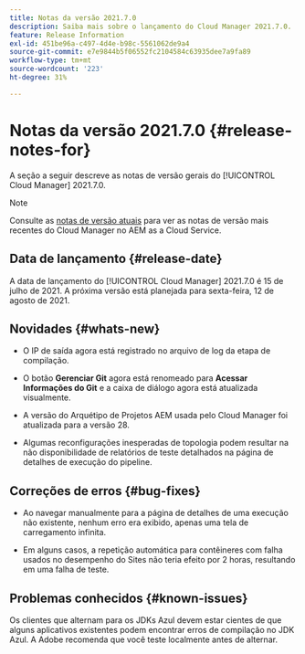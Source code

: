 ```yaml
---
title: Notas da versão 2021.7.0
description: Saiba mais sobre o lançamento do Cloud Manager 2021.7.0.
feature: Release Information
exl-id: 451be96a-c497-4d4e-b98c-5561062de9a4
source-git-commit: e7e9844b5f06552fc2104584c63935dee7a9fa89
workflow-type: tm+mt
source-wordcount: '223'
ht-degree: 31%

---
```


# Notas da versão 2021.7.0 {#release-notes-for}

A seção a seguir descreve as notas de versão gerais do [!UICONTROL Cloud Manager] 2021.7.0.

>[!NOTE]
>Consulte as [notas de versão atuais](https://experienceleague.adobe.com/en/docs/experience-manager-cloud-service/content/release-notes/cloud-manager/current#getting-access) para ver as notas de versão mais recentes do Cloud Manager no AEM as a Cloud Service.

## Data de lançamento {#release-date}

A data de lançamento do [!UICONTROL Cloud Manager] 2021.7.0 é 15 de julho de 2021.
A próxima versão está planejada para sexta-feira, 12 de agosto de 2021.

## Novidades {#whats-new}

<!--
* Customers can now use Azul 8 and 11 JDKs for their Cloud Manager build processes. They can choose to apply one of these JDKs either for toolchains-compatible Maven plug-ins or for the entire Maven process execution. -->

* O IP de saída agora está registrado no arquivo de log da etapa de compilação.

* O botão **Gerenciar Git** agora está renomeado para **Acessar Informações do Git** e a caixa de diálogo agora está atualizada visualmente.

* A versão do Arquétipo de Projetos AEM usada pelo Cloud Manager foi atualizada para a versão 28.

* Algumas reconfigurações inesperadas de topologia podem resultar na não disponibilidade de relatórios de teste detalhados na página de detalhes de execução do pipeline.

## Correções de erros {#bug-fixes}

* Ao navegar manualmente para a página de detalhes de uma execução não existente, nenhum erro era exibido, apenas uma tela de carregamento infinita.

* Em alguns casos, a repetição automática para contêineres com falha usados no desempenho do Sites não teria efeito por 2 horas, resultando em uma falha de teste.

## Problemas conhecidos {#known-issues}

Os clientes que alternam para os JDKs Azul devem estar cientes de que alguns aplicativos existentes podem encontrar erros de compilação no JDK Azul. A Adobe recomenda que você teste localmente antes de alternar.

